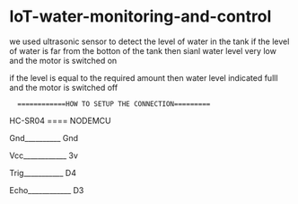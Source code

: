# IoT-water-monitoring-and-control
we used ultrasonic sensor to detect the level of water in the tank
if the level of water is far from the botton of the tank then sianl water level very low and the motor is switched on

if the level is equal  to the required amount then water level indicated fulll and the motor is switched off


      ============HOW TO SETUP THE CONNECTION=========
   
  HC-SR04  ====  NODEMCU

   Gnd__________      Gnd

   Vcc____________    3v

   Trig___________    D4

   Echo____________   D3
